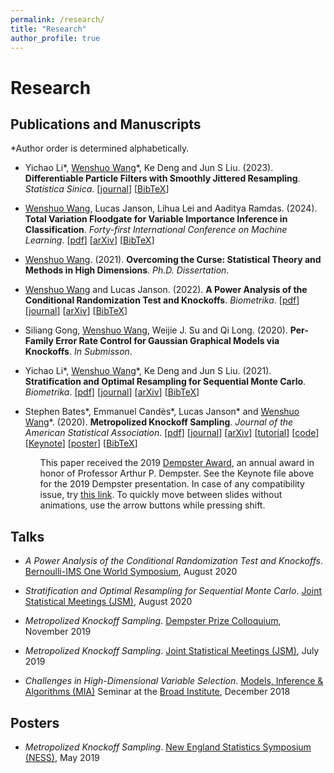 ```yaml
---
permalink: /research/
title: "Research"
author_profile: true
---
```


Research
======
Publications and Manuscripts
------
<p>*Author order is determined alphabetically.</p>
<p><ul>
  <li class="info"><p>Yichao Li*, <u>Wenshuo Wang</u>*, Ke Deng and Jun S Liu. (2023). <strong>Differentiable Particle Filters with Smoothly Jittered Resampling</strong>. <em>Statistica Sinica</em>. [<a href="https://www3.stat.sinica.edu.tw/ss_newpaper/SS-2022-0256_na.pdf" target="_blank">journal</a>] [<a href="./files/RRJ-LWDL-2023.html" target="_blank">BibTeX</a>]</p></li>
  <li class="info"><p><u>Wenshuo Wang</u>, Lucas Janson, Lihua Lei and Aaditya Ramdas. (2024). <strong>Total Variation Floodgate for Variable Importance Inference in Classification</strong>. <em>Forty-first International Conference on Machine Learning</em>. [<a href="./files/ETV_WJLR.pdf" target="_blank">pdf</a>] [<a href="https://arxiv.org/abs/2309.04002" target="_blank">arXiv</a>] [<a href="./files/ETV-WJLR-2023.html" target="_blank">BibTeX</a>]</p></li>
  <li class="info"><p><u>Wenshuo Wang</u>. (2021). <strong>Overcoming the Curse: Statistical Theory and Methods in High Dimensions</strong>. <em>Ph.D. Dissertation</em>.</p></li>
  <li class="info"><p><u>Wenshuo Wang</u> and Lucas Janson. (2022). <strong>A Power Analysis of the Conditional Randomization Test and Knockoffs</strong>. <em>Biometrika</em>. [<a href="./files/CRT_knockoffs_WJ.pdf" target="_blank">pdf</a>] [<a href="https://academic.oup.com/biomet/article-abstract/109/3/631/6415822" target="_blank">journal</a>] [<a href="https://arxiv.org/abs/2010.02304" target="_blank">arXiv</a>] [<a href="./files/CRT_knockoffs-WJ-2020.html" target="_blank">BibTeX</a>]</p></li>
  <li class="info"><p>Siliang Gong, <u>Wenshuo Wang</u>, Weijie J. Su and Qi Long. (2020). <strong>Per-Family Error Rate Control for Gaussian Graphical Models via Knockoffs</strong>. <em>In Submisson</em>.</p></li>
  <li class="info"><p>Yichao Li*, <u>Wenshuo Wang</u>*, Ke Deng and Jun S Liu. (2021). <strong>Stratification and Optimal Resampling for Sequential Monte Carlo</strong>. <em>Biometrika</em>. [<a href="./files/SMC_LWDL.pdf" target="_blank">pdf</a>] [<a href="https://academic.oup.com/biomet/article-abstract/109/1/181/6132360" target="_blank">journal</a>] [<a href="https://arxiv.org/abs/2004.01975" target="_blank">arXiv</a>] [<a href="./files/SMC-LWDL-2020.html" target="_blank">BibTeX</a>]</p></li>
  <li class="info"><p>Stephen Bates*, Emmanuel Candès*, Lucas Janson* and <u>Wenshuo Wang</u>*. (2020). <strong>Metropolized Knockoff Sampling</strong>. <em>Journal of the American Statistical Association</em>. [<a href="./files/Metropolized_Knockoff_Sampling_BCJW.pdf" target="_blank">pdf</a>] [<a href="https://www.tandfonline.com/doi/full/10.1080/01621459.2020.1729163" target="_blank">journal</a>] [<a href="https://arxiv.org/abs/1903.00434" target="_blank">arXiv</a>] [<a href="https://web.stanford.edu/group/candes/metro/" target="_blank">tutorial</a>] [<a href="https://github.com/wenshuow/metro" target="_blank">code</a>] [<a href="./files/MKS_Dempster_2019.key" target="_blank">Keynote</a>] [<a href="./files/MKS_NESS_2019_Poster.pdf" target="_blank">poster</a>] [<a href="./files/MKS-BCJW-2020.html" target="_blank">BibTeX</a>]</p>
	<ul>
      <li class="info" style="list-style-type:none"><p>This paper received the 2019 <a href="https://statistics.fas.harvard.edu/dempster-award" target="_blank">Dempster Award</a>, an annual award in honor of Professor Arthur P. Dempster. See the Keynote file above for the 2019 Dempster presentation. In case of any compatibility issue, try <a href="./files/MKS_Dempster_2019/index.html" target="_blank">this link</a>. To quickly move between slides without animations, use the arrow buttons while pressing shift.</p></li>
    </ul></li>
</ul></p>

Talks
------
<p><ul>
  <li class="info"><p><em>A Power Analysis of the Conditional Randomization Test and Knockoffs</em>. <a href="https://www.worldsymposium2020.org/" target="_blank">Bernoulli-IMS One World Symposium</a>, August 2020</p></li>
  <li class="info"><p><em>Stratification and Optimal Resampling for Sequential Monte Carlo</em>. <a href="https://ww2.amstat.org/meetings/jsm/2020/" target="_blank">Joint Statistical Meetings (JSM)</a>, August 2020</p></li>
  <li class="info"><p><em>Metropolized Knockoff Sampling</em>. <a href="https://statistics.fas.harvard.edu/event/2019-dempster-prize-and-colloquium" target="_blank">Dempster Prize Colloquium</a>, November 2019</p></li>
  <li class="info"><p><em>Metropolized Knockoff Sampling</em>. <a href="https://ww2.amstat.org/meetings/jsm/2019/" target="_blank">Joint Statistical Meetings (JSM)</a>, July 2019</p></li>
  <li class="info"><p><em>Challenges in High-Dimensional Variable Selection</em>. <a href="https://www.broadinstitute.org/scientific-community/science/mia/models-inference-algorithms" target="_blank">Models, Inference & Algorithms (MIA)</a> Seminar at the <a href="https://www.broadinstitute.org/" target="_blank">Broad Institute</a>, December 2018</p></li>
</ul></p>

Posters
------
<p><ul>
  <li class="info"><p><em>Metropolized Knockoff Sampling</em>. <a href="https://symposium.nestat.org/" target="_blank">New England Statistics Symposium (NESS)</a>, May 2019</p></li>
</ul></p>
